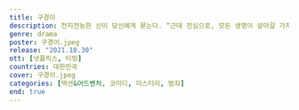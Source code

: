 ```yaml
---
title: 구경이
description: 전지전능한 신이 당신에게 묻는다. “근데 진심으로, 모든 생명이 살아갈 가치가 있다고 생각해요?” 모든 생명은 소중하다고, 살아갈 가치가 있다고 답해야 하는데 사회면의 끔찍한 뉴스들은 본 당신은 쉽게 입이 떨어지지 않는다. 우물쭈물 하는 사이 신은 한 발짝 더 다가온다. 천진한 소녀의 모습을 하고서. “대답 못 하네? 그럼 이제 다 없애도 되는 거네?” 그 때, 우리의 주인공 구경이가 나타난다. 며칠 씻지 않은 떡진 머리를 하고서. 목 늘어난 티셔츠에 트렌치코트를 걸치고. “무슨 소리! 당연히 살아야지. 왜냐하면!!!” 구경이가 대답한다. 도덕책 같은 설교 대신 구경이만의 방식으로. 기꺼이 겪어낸 고통들 속에서 찾아낸 진실로. ‘그럼에도 불구하고' 인간은 살아가야 한다고. 이 드라마는 ‘왜냐하면!’ 뒤에 이어질 긴 이야기다. 근데 그전에 일단, 게임 한 판만 하고. 고고고!
genre: drama
poster: 구경이.jpeg
release: "2021.10.30"
ott: [넷플릭스, 티빙]
countries: 대한민국
cover: 구경이.jpeg
categories: [액션&어드벤처, 코미디, 미스터리, 범죄]
end: true
---
```

